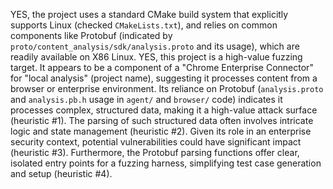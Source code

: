 YES, the project uses a standard CMake build system that explicitly supports Linux (checked `CMakeLists.txt`), and relies on common components like Protobuf (indicated by `proto/content_analysis/sdk/analysis.proto` and its usage), which are readily available on X86 Linux.
YES, this project is a high-value fuzzing target. It appears to be a component of a "Chrome Enterprise Connector" for "local analysis" (project name), suggesting it processes content from a browser or enterprise environment. Its reliance on Protobuf (`analysis.proto` and `analysis.pb.h` usage in `agent/` and `browser/` code) indicates it processes complex, structured data, making it a high-value attack surface (heuristic #1). The parsing of such structured data often involves intricate logic and state management (heuristic #2). Given its role in an enterprise security context, potential vulnerabilities could have significant impact (heuristic #3). Furthermore, the Protobuf parsing functions offer clear, isolated entry points for a fuzzing harness, simplifying test case generation and setup (heuristic #4).
